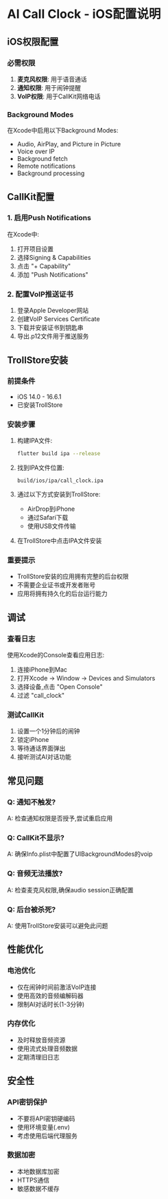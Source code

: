 # AI Call Clock - iOS配置说明

## iOS权限配置

### 必需权限
1. **麦克风权限**: 用于语音通话
2. **通知权限**: 用于闹钟提醒
3. **VoIP权限**: 用于CallKit网络电话

### Background Modes
在Xcode中启用以下Background Modes:
- Audio, AirPlay, and Picture in Picture
- Voice over IP
- Background fetch
- Remote notifications
- Background processing

## CallKit配置

### 1. 启用Push Notifications
在Xcode中:
1. 打开项目设置
2. 选择Signing & Capabilities
3. 点击 "+ Capability"
4. 添加 "Push Notifications"

### 2. 配置VoIP推送证书
1. 登录Apple Developer网站
2. 创建VoIP Services Certificate
3. 下载并安装证书到钥匙串
4. 导出.p12文件用于推送服务

## TrollStore安装

### 前提条件
- iOS 14.0 - 16.6.1
- 已安装TrollStore

### 安装步骤
1. 构建IPA文件:
   ```bash
   flutter build ipa --release
   ```

2. 找到IPA文件位置:
   ```
   build/ios/ipa/call_clock.ipa
   ```

3. 通过以下方式安装到TrollStore:
   - AirDrop到iPhone
   - 通过Safari下载
   - 使用USB文件传输

4. 在TrollStore中点击IPA文件安装

### 重要提示
- TrollStore安装的应用拥有完整的后台权限
- 不需要企业证书或开发者账号
- 应用将拥有持久化的后台运行能力

## 调试

### 查看日志
使用Xcode的Console查看应用日志:
1. 连接iPhone到Mac
2. 打开Xcode -> Window -> Devices and Simulators
3. 选择设备,点击 "Open Console"
4. 过滤 "call_clock"

### 测试CallKit
1. 设置一个1分钟后的闹钟
2. 锁定iPhone
3. 等待通话界面弹出
4. 接听测试AI对话功能

## 常见问题

### Q: 通知不触发?
A: 检查通知权限是否授予,尝试重启应用

### Q: CallKit不显示?
A: 确保Info.plist中配置了UIBackgroundModes的voip

### Q: 音频无法播放?
A: 检查麦克风权限,确保audio session正确配置

### Q: 后台被杀死?
A: 使用TrollStore安装可以避免此问题

## 性能优化

### 电池优化
- 仅在闹钟时间前激活VoIP连接
- 使用高效的音频编解码器
- 限制AI对话时长(1-3分钟)

### 内存优化
- 及时释放音频资源
- 使用流式处理音频数据
- 定期清理旧日志

## 安全性

### API密钥保护
- 不要将API密钥硬编码
- 使用环境变量(.env)
- 考虑使用后端代理服务

### 数据加密
- 本地数据库加密
- HTTPS通信
- 敏感数据不缓存
